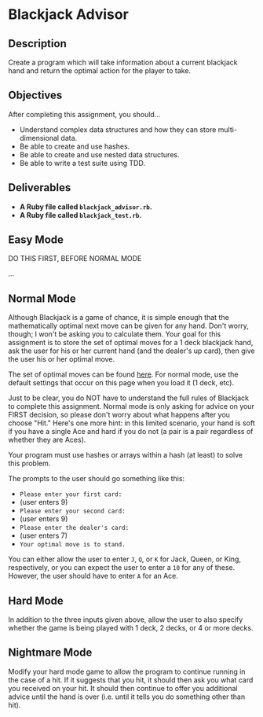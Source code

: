 # Blackjack Advisor

## Description

Create a program which will take information about a current blackjack hand and return the optimal action for the player to take.

## Objectives

After completing this assignment, you should...

* Understand complex data structures and how they can store multi-dimensional data.
* Be able to create and use hashes.
* Be able to create and use nested data structures.
* Be able to write a test suite using TDD.

## Deliverables

* **A Ruby file called `blackjack_advisor.rb`.**
* **A Ruby file called `blackjack_test.rb`.**

## Easy Mode

DO THIS FIRST, BEFORE NORMAL MODE

...

## Normal Mode

Although Blackjack is a game of chance, it is simple enough that the mathematically optimal next move can be given for any hand.  Don't worry, though; I won't be asking you to calculate them.  Your goal for this assignment is to store the set of optimal moves for a 1 deck blackjack hand, ask the user for his or her current hand (and the dealer's up card), then give the user his or her optimal move.

The set of optimal moves can be found [here](http://wizardofodds.com/games/blackjack/strategy/calculator/). For normal mode, use the default settings that occur on this page when you load it (1 deck, etc).

Just to be clear, you do NOT have to understand the full rules of Blackjack to complete this assignment.  Normal mode is only asking for advice on your FIRST decision, so please don't worry about what happens after you choose "Hit."  Here's one more hint: in this limited scenario, your hand is soft if you have a single Ace and hard if you do not (a pair is a pair regardless of whether they are Aces).

Your program must use hashes or arrays within a hash (at least) to solve this problem.  

The prompts to the user should go something like this:

* `Please enter your first card:`
* (user enters 9)
* `Please enter your second card:`
* (user enters 9)
* `Please enter the dealer's card:`
* (user enters 7)
* `Your optimal move is to stand.`

You can either allow the user to enter `J`, `Q`, or `K` for Jack, Queen, or King, respectively, or you can expect the user to enter a `10` for any of these.  However, the user should have to enter `A` for an Ace.


## Hard Mode

In addition to the three inputs given above, allow the user to also specify whether the game is being played with 1 deck, 2 decks, or 4 or more decks.


## Nightmare Mode

Modify your hard mode game to allow the program to continue running in the case of a hit.  If it suggests that you hit, it should then ask you what card you received on your hit.  It should then continue to offer you additional advice until the hand is over (i.e. until it tells you do something other than hit).

